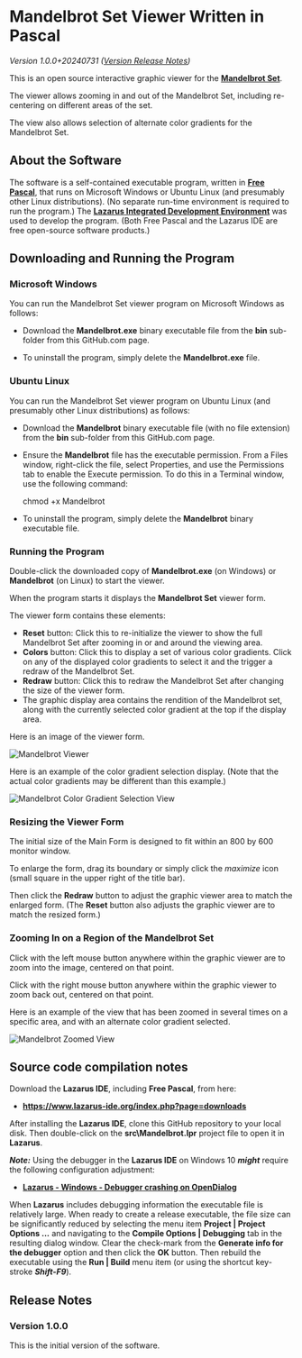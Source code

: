 # Mandelbrot Set Viewer Written in Pascal

_Version 1.0.0+20240731  ([Version Release Notes](#ReleaseNotes))_ 

This is an open source interactive graphic viewer for the **[Mandelbrot Set](https://en.wikipedia.org/wiki/Mandelbrot_set)**.

The viewer allows zooming in and out of the Mandelbrot Set, including re-centering on different areas of the set.

The view also allows selection of alternate color gradients for the Mandelbrot Set.


## About the Software

The software is a self-contained executable program, written in **[Free Pascal](https://www.freepascal.org/)**, that runs on Microsoft Windows or Ubuntu Linux (and presumably other Linux distributions).
(No separate run-time environment is required to run the program.)
The **[Lazarus Integrated Development Environment](https://www.lazarus-ide.org/)** was used to develop the program.
(Both Free Pascal and the Lazarus IDE are free open-source software products.) 

## Downloading and Running the Program

### Microsoft Windows

You can run the Mandelbrot Set viewer program on Microsoft Windows as follows:

- Download the **Mandelbrot.exe** binary executable file from the **bin** sub-folder from this GitHub.com page.

- To uninstall the program, simply delete the **Mandelbrot.exe** file.

### Ubuntu Linux

You can run the Mandelbrot Set viewer program on Ubuntu Linux (and presumably other Linux distributions) as follows:

- Download the **Mandelbrot** binary executable file (with no file extension) from the **bin** sub-folder from this GitHub.com page.

- Ensure the **Mandelbrot** file has the executable permission.  From a Files window, right-click the file, select Properties, and use the Permissions tab to enable the Execute permission.  To do this in a Terminal window, use the following command:
  
    chmod +x Mandelbrot

- To uninstall the program, simply delete the **Mandelbrot** binary executable file.

### Running the Program

Double-click the downloaded copy of **Mandelbrot.exe** (on Windows) or **Mandelbrot** (on Linux) to start the viewer.

When the program starts it displays the **Mandelbrot Set** viewer form.

The viewer form contains these elements:

- **Reset** button: Click this to re-initialize the viewer to show the full Mandelbrot Set after zooming in or and around the viewing area.
- **Colors** button: Click this to display a set of various color gradients.  Click on any of the displayed color gradients to select it and the trigger a redraw of the Mandelbrot Set.
- **Redraw** button: Click this to redraw the Mandelbrot Set after changing the size of the viewer form.
- The graphic display area contains the rendition of the Mandelbrot set, along with the currently selected color gradient at the top if the display area.

Here is an image of the viewer form.

![Mandelbrot Viewer](img/Mandelbrot.png?raw=true "Mandelbrot Viewer")

Here is an example of the color gradient selection display.  (Note that the actual color gradients may be different than this example.)

![Mandelbrot Color Gradient Selection View](img/MandelbrotColors.png?raw=true "Mandelbrot Color Gradient Selection View")


### Resizing the Viewer Form

The initial size of the Main Form is designed to fit within an 800 by 600 monitor window.

To enlarge the form, drag its boundary or simply click the _maximize_ icon (small square in the upper right of the title bar).

Then click the **Redraw** button to adjust the graphic viewer area to match the enlarged form.  (The **Reset** button also adjusts the graphic viewer are to match the resized form.)


### Zooming In on a Region of the Mandelbrot Set

Click with the left mouse button anywhere within the graphic viewer are to zoom into the image, centered on that point.

Click with the right mouse button anywhere within the graphic viewer to zoom back out, centered on that point.

Here is an example of the view that has been zoomed in several times on a specific area, and with an alternate color gradient selected.

![Mandelbrot Zoomed View](img/MandelbrotZoomed.png?raw=true "Mandelbrot Zoomed View")


## Source code compilation notes

Download the **Lazarus IDE**, including **Free Pascal**, from  here:

- **<https://www.lazarus-ide.org/index.php?page=downloads>**

After installing the **Lazarus IDE**, clone this GitHub repository to your local disk.
Then double-click on the **src\Mandelbrot.lpr** project file to open it in **Lazarus**. 

_**Note:**_ Using the debugger in the **Lazarus IDE** on Windows 10 _**might**_ require the following configuration adjustment:

- **[Lazarus - Windows - Debugger crashing on OpenDialog](https://www.tweaking4all.com/forum/delphi-lazarus-free-pascal/lazarus-windows-debugger-crashing-on-opendialog/)**

When **Lazarus** includes debugging information the executable file is relatively large.
When ready to create a release executable, the file size can be significantly reduced by selecting the menu item **Project | Project Options ...** and navigating to the **Compile Options | Debugging** tab in the resulting dialog window.
Clear the check-mark from the **Generate info for the debugger** option and then click the **OK** button.
Then rebuild the executable using the **Run | Build** menu item (or using the shortcut key-stroke _**Shift-F9**_).

<a name="ReleaseNotes"></a>

## Release Notes

### Version 1.0.0

This is the initial version of the software.
